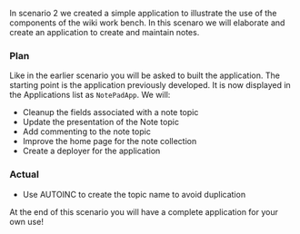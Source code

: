 <!-- Scenario text goes here -->
In scenario 2 we created a simple application to illustrate the use of the components of the wiki work bench. In this scenaro we will elaborate and create an application to create and maintain notes.
### Plan
Like in the earlier scenario you will be asked to built the application. The starting point is the application previously developed. It is now displayed in the Applications list as `NotePadApp`.  We will:
* Cleanup the fields associated with a note topic
* Update the presentation of the Note topic
* Add commenting to the note topic
* Improve the home page for the note collection
* Create a deployer for the application

### Actual
* Use AUTOINC to create the topic name to avoid duplication


At the end of this scenario you will have a complete application for your own use!

<!-- Solution text (if any) goes here -->


